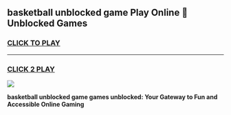 
## basketball unblocked game Play Online 👋 Unblocked Games
<h3>
<a href="https://premium.freeplayer.one?title=basketball_unblocked_game&ref=19F">CLICK TO PLAY</a></h3>
<hr>

<h3>
<a href="https://premium.freeplayer.one?title=basketball_unblocked_game&ref=19F">CLICK 2 PLAY</a>
  
</h3>

<a href="https://premium.freeplayer.one?title=basketball_unblocked_game&ref=19F"><img src="https://clearcache.store/games.png"></a>


**basketball unblocked game games unblocked: Your Gateway to Fun and Accessible Online Gaming**
